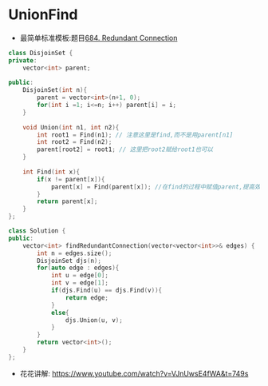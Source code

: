 # UnionFind

* 最简单标准模板:题目[684. Redundant Connection](https://leetcode.com/problems/redundant-connection/description/)

```c++
class DisjoinSet {
private:
    vector<int> parent;
    
public:
    DisjoinSet(int n){
        parent = vector<int>(n+1, 0);
        for(int i =1; i<=n; i++) parent[i] = i;
    }
    
    void Union(int n1, int n2){
        int root1 = Find(n1); // 注意这里是find,而不是用parent[n1]
        int root2 = Find(n2);
        parent[root2] = root1; // 这里把root2赋给root1也可以
    } 
    
    int Find(int x){
        if(x != parent[x]){
            parent[x] = Find(parent[x]); //在find的过程中赋值parent,提高效率
        }
        return parent[x];
    }
};

class Solution {
public:
    vector<int> findRedundantConnection(vector<vector<int>>& edges) {
        int n = edges.size();
        DisjoinSet djs(n);
        for(auto edge : edges){
            int u = edge[0];
            int v = edge[1];
            if(djs.Find(u) == djs.Find(v)){
                return edge;
            }
            else{
                djs.Union(u, v);
            }
        }
        return vector<int>();
    }
};

```

* 花花讲解: https://www.youtube.com/watch?v=VJnUwsE4fWA&t=749s

